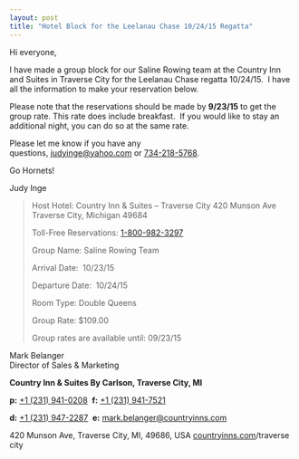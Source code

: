 ```yaml
---
layout: post  
title: "Hotel Block for the Leelanau Chase 10/24/15 Regatta"
---
```


Hi everyone,

I have made a group block for our Saline Rowing team at the Country Inn and
Suites in Traverse City for the Leelanau Chase regatta 10/24/15.  I have all the
information to make your reservation below. 

Please note that the reservations should be made by **9/23/15** to get the group
rate. This rate does include breakfast.  If you would like to stay an additional
night, you can do so at the same rate. 

Please let me know if you have any
questions, <judyinge@yahoo.com> or [734-218-5768](tel:734-218-5768).

Go Hornets!

Judy Inge

> Host Hotel: Country Inn & Suites – Traverse City 420 Munson Ave Traverse City,
> Michigan 49684
>
> Toll-Free Reservations: [1-800-982-3297](tel:1-800-982-3297)
>
> Group Name: Saline Rowing Team  
>
> Arrival Date:  10/23/15 
>
> Departure Date:  10/24/15 
>
> Room Type: Double Queens 
>
> Group Rate: $109.00 
>
> Group rates are available until: 09/23/15 

Mark Belanger  
Director of Sales & Marketing

**Country Inn & Suites By Carlson, Traverse City, MI**

**p:** [+1 (231) 941-0208](tel:%2B1%20%28231%29%20941-0208)  **f:** [+1 (231)
941-7521](tel:%2B1%20%28231%29%20941-7521)

**d:** [+1 (231)
947-2287](tel:%2B1%20%28231%29%20947-2287)  **e:** <mark.belanger@countryinns.com>

420 Munson Ave, Traverse City, MI, 49686,
USA [countryinns.com](http://countryinns.com/)/traverse city
